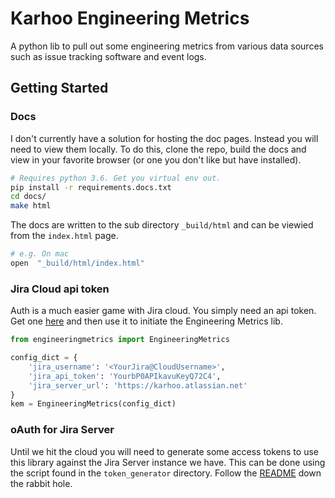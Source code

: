 # Karhoo Engineering Metrics
A python lib to pull out some engineering metrics from various data sources such as issue tracking software and event logs.

## Getting Started

### Docs

I don't currently have a solution for hosting the doc pages. Instead you will need to view them locally. To do this, clone the repo, build the docs and view in your favorite browser (or one you don't like but have installed).

```sh
# Requires python 3.6. Get you virtual env out.
pip install -r requirements.docs.txt
cd docs/
make html
```

The docs are written to the sub directory `_build/html` and can be viewied from the `index.html` page.

```sh
# e.g. On mac
open  "_build/html/index.html"
```

### Jira Cloud api token

Auth is a much easier game with Jira cloud. You simply need an api token. Get one [here](https://id.atlassian.com/manage/api-tokens) and then use it to initiate the Engineering Metrics lib.

```python
from engineeringmetrics import EngineeringMetrics

config_dict = {
    'jira_username': '<YourJira@CloudUsername>',
    'jira_api_token': 'YourbP0APIkavuKeyQ72C4',
    'jira_server_url': 'https://karhoo.atlassian.net'
}
kem = EngineeringMetrics(config_dict)
```

### oAuth for Jira Server
Until we hit the cloud you will need to generate some access tokens to use this library against the Jira Server instance we have. This can be done using the script found in the `token_generator` directory. Follow the [README](./token_generator/README.md) down the rabbit hole.
